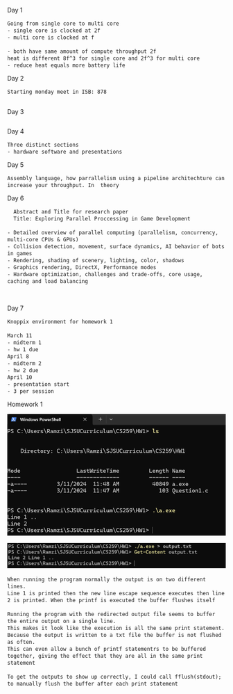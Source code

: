 Day 1
```
Going from single core to multi core 
- single core is clocked at 2f
- multi core is clocked at f

- both have same amount of compute throughput 2f
heat is different 8f^3 for single core and 2f^3 for multi core
- reduce heat equals more battery life
```

Day 2
```
Starting monday meet in ISB: 878


```

Day 3
```

```



Day 4
```
Three distinct sections
- hardware software and presentations
```


Day 5
```
Assembly language, how parrallelism using a pipeline architechture can increase your throughput. In  theory
```


Day 6
```
  Abstract and Title for research paper
  Title: Exploring Parallel Proccessing in Game Development
  
- Detailed overview of parallel computing (parallelism, concurrency, multi-core CPUs & GPUs)
- Collision detection, movement, surface dynamics, AI behavior of bots in games
- Rendering, shading of scenery, lighting, color, shadows
- Graphics rendering, DirectX, Performance modes
- Hardware optimization, challenges and trade-offs, core usage, caching and load balancing



```

Day 7
```
Knoppix environment for homework 1

March 11
- midterm 1
- hw 1 due
April 8
- midterm 2
- hw 2 due
April 10
- presentation start
- 3 per session
```

Homework 1

![Question 1A](https://github.com/RamziCarter/SJSU-Masters-Curriculum/blob/b0ed22ef058b737ef84db46328ec6980ec5636ab/Question1A.png)

![Question 1B](https://github.com/RamziCarter/SJSU-Masters-Curriculum/blob/c59cef678f6d079ec963b917d044dadfa73d56c4/Question1B.png)

```
When running the program normally the output is on two different lines.
Line 1 is printed then the new line escape sequence executes then line 2 is printed. When the printf is executed the buffer flushes itself

Running the program with the redirected output file seems to buffer the entire output on a single line.
This makes it look like the execution is all the same print statement. Because the output is written to a txt file the buffer is not flushed as often.
This can even allow a bunch of printf statementrs to be buffered together, giving the effect that they are all in the same print statement

To get the outputs to show up correctly, I could call fflush(stdout); to manually flush the buffer after each print statement
```

